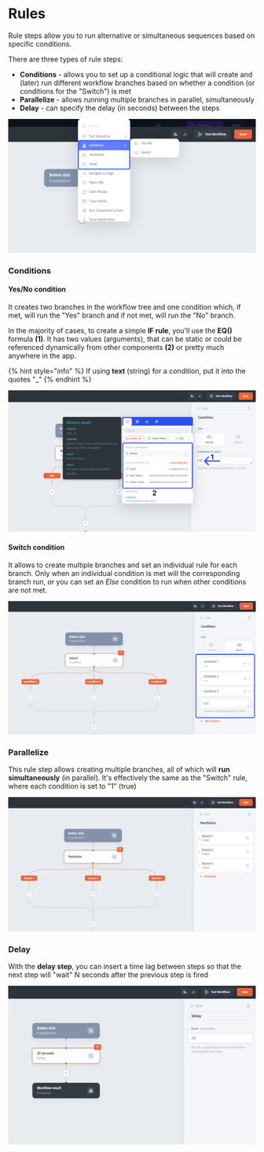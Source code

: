 # Rules

Rule steps allow you to run alternative or simultaneous sequences based on specific conditions.

There are three types of rule steps:

* **Conditions** - allows you to set up a conditional logic that will create and (later) run different workflow branches based on whether a condition (or conditions for the "Switch") is met
* **Parallelize** - allows running multiple branches in parallel, simultaneously
* **Delay** - can specify the delay (in seconds) between the steps

![](../../../.gitbook/assets/dznxbt.png)

### Conditions

#### **Yes/No condition**&#x20;

It creates two branches in the workflow tree and one condition which, if met, will run the "Yes" branch and if not met, will run the "No" branch.

In the majority of cases, to create a simple **IF rule**, you'll use the **EQ()** formula **(1)**. It has two values (arguments), that can be static or could be referenced dynamically from other components **(2)** or pretty much anywhere in the app.

{% hint style="info" %}
If using **text** (string) for a condition, put it into the quotes "\_"
{% endhint %}

![](../../../.gitbook/assets/srbtf.png)

#### **Switch condition**&#x20;

It allows to create multiple branches and set an individual rule for each branch. Only when an individual condition is met will the corresponding branch run, or you can set an _Else_ condition to run when other conditions are not met.

![](../../../.gitbook/assets/szvxcr.png)

### Parallelize

This rule step allows creating multiple branches, all of which will **run simultaneously** (in parallel). It's effectively the same as the "Switch" rule, where each condition is set to "1" (true)

![](../../../.gitbook/assets/dznxtcf.JPG)

### Delay

With the **delay step**, you can insert a time lag between steps so that the next step will "wait" N seconds after the previous step is fired

![](../../../.gitbook/assets/rdxhct.JPG)

##
